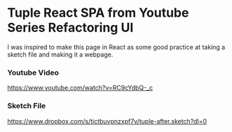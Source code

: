 # Tuple React SPA from Youtube Series Refactoring UI

I was inspired to make this page in React as some good practice at taking a sketch file and making it a webpage.

### Youtube Video
https://www.youtube.com/watch?v=RC9cYdbQ-_c

### Sketch File
https://www.dropbox.com/s/tictbuvpnzxpf7v/tuple-after.sketch?dl=0
